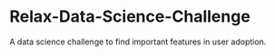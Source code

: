 # Relax-Data-Science-Challenge
A data science challenge to find important features in user adoption.
